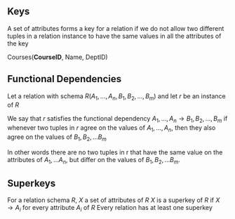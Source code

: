 ## Keys
A set of attributes forms a key for a relation if we do not allow two different tuples in a relation instance to have the same values in all the attributes of the key

Courses(**CourseID**, Name, DeptID)

## Functional Dependencies
Let a relation with schema $R(A_{1},\dots,A_{n},B_{1},B_{2},\dots,B_{m})$ and let $r$ be an instance of $R$

We say that $r$ satisfies the functional dependency $A_{1},\dots,A_{n} \to B_{1},B_{2},\dots,B_{m}$ if whenever two tuples in $r$ agree on the values of $A_{1},\dots,A_{n}$, then they also agree on the values of $B_{1},B_{2},\dots B_{m}$

In other words there are no two tuples in r that have the same value on the attributes of $A_{1},\dots A_{n}$, but differ on the values of $B_{1},B_{2},\dots B_{m}$.

## Superkeys
For a relation schema $R$, $X$ a set of attributes of $R$
$X$ is a superkey of $R$ if $X \to A_{i}$ for every attribute $A_{i}$ of $R$
Every relation has at least one superkey

